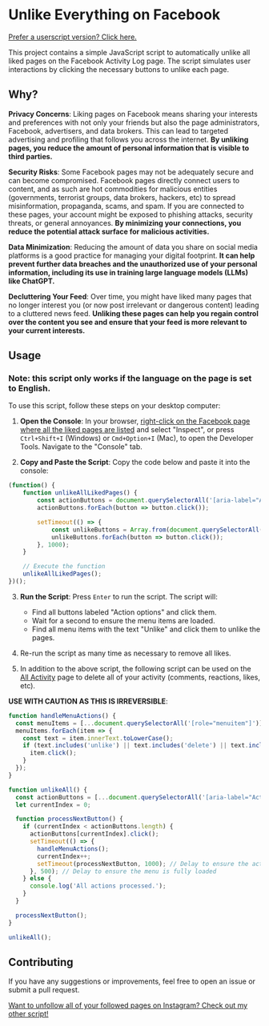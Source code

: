 # Unlike Everything on Facebook

[Prefer a userscript version? Click here.](https://greasyfork.org/en/scripts/497495-unlike-all-liked-pages-on-facebook)

This project contains a simple JavaScript script to automatically unlike all liked pages on the Facebook Activity Log page. The script simulates user interactions by clicking the necessary buttons to unlike each page.

## Why?

**Privacy Concerns**: Liking pages on Facebook means sharing your interests and preferences with not only your friends but also the page administrators, Facebook, advertisers, and data brokers. This can lead to targeted advertising and profiling that follows you across the internet. **By unliking pages, you reduce the amount of personal information that is visible to third parties.**

**Security Risks**: Some Facebook pages may not be adequately secure and can become compromised. Facebook pages directly connect users to content, and as such are hot commodities for malicious entities (governments, terrorist groups, data brokers, hackers, etc) to spread misinformation, propaganda, scams, and spam. If you are connected to these pages, your account might be exposed to phishing attacks, security threats, or general annoyances. **By minimizing your connections, you reduce the potential attack surface for malicious activities.**

**Data Minimization**: Reducing the amount of data you share on social media platforms is a good practice for managing your digital footprint. **It can help prevent further data breaches and the unauthorized use of your personal information, including its use in training large language models (LLMs) like ChatGPT.**

**Decluttering Your Feed**: Over time, you might have liked many pages that no longer interest you (or now post irrelevant or dangerous content) leading to a cluttered news feed. **Unliking these pages can help you regain control over the content you see and ensure that your feed is more relevant to your current interests.**

## Usage

### Note: this script only works if the language on the page is set to English.

To use this script, follow these steps on your desktop computer:

1. **Open the Console**: In your browser, [right-click on the Facebook page where all the liked pages are listed](https://www.facebook.com/usrID/allactivity?activity_history=false&category_key=LIKEDINTERESTS&manage_mode=false&should_load_landing_page=false) and select "Inspect", or press `Ctrl+Shift+I` (Windows) or `Cmd+Option+I` (Mac), to open the Developer Tools. Navigate to the "Console" tab.

2. **Copy and Paste the Script**: Copy the code below and paste it into the console:

```javascript
(function() {
    function unlikeAllLikedPages() {
        const actionButtons = document.querySelectorAll('[aria-label="Action options"]');
        actionButtons.forEach(button => button.click());

        setTimeout(() => {
            const unlikeButtons = Array.from(document.querySelectorAll('[role="menuitem"]')).filter(button => button.innerText.includes('Unlike'));
            unlikeButtons.forEach(button => button.click());
        }, 1000);
    }

    // Execute the function
    unlikeAllLikedPages();
})();
```

3. **Run the Script**: Press `Enter` to run the script. The script will:
    - Find all buttons labeled "Action options" and click them.
    - Wait for a second to ensure the menu items are loaded.
    - Find all menu items with the text "Unlike" and click them to unlike the pages.

4. Re-run the script as many time as necessary to remove all likes.

5. In addition to the above script, the following script can be used on the [All Activity](https://www.facebook.com/usrID/allactivity?activity_history=false&category_key=LIKEDINTERESTS&manage_mode=false&should_load_landing_page=false) page to delete all of your activity (comments, reactions, likes, etc).

**USE WITH CAUTION AS THIS IS IRREVERSIBLE**:

```javascript
function handleMenuActions() {
  const menuItems = [...document.querySelectorAll('[role="menuitem"]')];
  menuItems.forEach(item => {
    const text = item.innerText.toLowerCase();
    if (text.includes('unlike') || text.includes('delete') || text.includes('remove reaction')) {
      item.click();
    }
  });
}

function unlikeAll() {
  const actionButtons = [...document.querySelectorAll('[aria-label="Action options"]')];
  let currentIndex = 0;

  function processNextButton() {
    if (currentIndex < actionButtons.length) {
      actionButtons[currentIndex].click();
      setTimeout(() => {
        handleMenuActions();
        currentIndex++;
        setTimeout(processNextButton, 1000); // Delay to ensure the action is processed
      }, 500); // Delay to ensure the menu is fully loaded
    } else {
      console.log('All actions processed.');
    }
  }

  processNextButton();
}

unlikeAll();
```

## Contributing
If you have any suggestions or improvements, feel free to open an issue or submit a pull request.

[Want to unfollow all of your followed pages on Instagram? Check out my other script!](https://github.com/tyrtles/Unfollow-Everyone-on-Instagram/blob/main/README.md)
